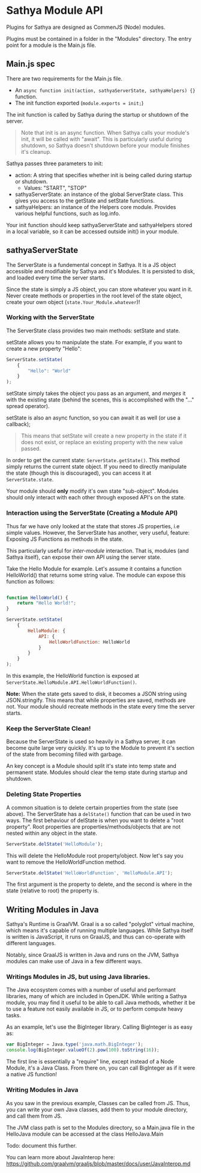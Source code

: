 # Sathya Module API
Plugins for Sathya are designed as CommenJS (Node) modules.

Plugins must be contained in a folder in the "Modules" directory.
The entry point for a module is the Main.js file.

## Main.js spec
There are two requirements for the Main.js file.
* An `async function init(action, sathyaServerState, sathyaHelpers) {}` function.
* The init function exported (`module.exports = init;`)

The init function is called by Sathya during the startup or shutdown of the server.

> Note that init is an async function. When Sathya calls your module's init, it will be called with "await".
> This is particularly useful during shutdown, so Sathya doesn't shutdown before your module finishes it's cleanup.

Sathya passes three parameters to init:
* action: A string that specifies whether init is being called during startup or shutdown.
  * Values: "START", "STOP"
* sathyaServerState: an instance of the global ServerState class. This gives you access to the getState and setState functions.
* sathyaHelpers: an instance of the Helpers core module. Provides various helpful functions, such as log.info.

Your init function should keep sathyaServerState and sathyaHelpers stored in a local variable, so it can be accessed outside init() in your module.

## sathyaServerState
The ServerState is a fundemental concept in Sathya. It is a JS object accessible and modifiable by Sathya and it's Modules.
It is persisted to disk, and loaded every time the server starts.

Since the state is simply a JS object, you can store whatever you want in it.
Never create methods or properties in the root level of the state object, create your own object (`state.Your_Module.whatever`)!

### Working with the ServerState
The ServerState class provides two main methods: setState and state.

setState allows you to manipulate the state. For example, if you want to create a new property "Hello":
```javascript
ServerState.setState(
    {
        "Hello": "World"
    }
);
```

setState simply takes the object you pass as an argument, and *merges* it with the existing state (behind the scenes, this is accomplished with the "..." spread operator).

setState is also an async function, so you can await it as well (or use a callback);

>This means that setState will create a new property in the state if it does not exist, or replace an existing property with the new value passed.

In order to get the current state: `ServerState.getState()`. This method simply returns the current state object.
If you need to directly manipulate the state (though this is discouraged), you can access it at `ServerState.state`.

Your module should **only** modify it's own state "sub-object". Modules should only interact with each other through exposed 
API's on the state.

### Interaction using the ServerState (Creating a Module API)
Thus far we have only looked at the state that stores JS properties, i.e simple values. However, the ServerState has another, very useful, feature: Exposing JS Functions as methods in the state.

This particularly useful for *inter-module* interaction. That is, modules (and Sathya itself), can expose their own API using the server state.

Take the Hello Module for example. Let's assume it contains a function HelloWorld() that returns some string value. The module can expose this function as follows:
```javascript

function HelloWorld() {
    return "Hello World!";
}

ServerState.setState(
    {
        HelloModule: {
            API: {
                HelloWorldFunction: HelloWorld
            }
        }
    }  
);
```

In this example, the HelloWorld function is exposed at `ServerState.HelloModule.API.HelloWorldFunction()`.

**Note:** When the state gets saved to disk, it becomes a JSON string using JSON.stringify. This means that while properties are saved, methods are not. Your module should recreate methods in the state every time the server starts.

### Keep the ServerState Clean!
Because the ServerState is used so heavily in a Sathya server, it can become quite large very quickly. It's up to the Module to prevent it's section of the state from becoming filled with garbage.

An key concept is a Module should split it's state into temp state and permanent state. Modules should clear the temp state during startup and shutdown.

### Deleting State Properties
A common situation is to delete certain properties from the state (see above). The ServerState has a `delState()` function that can be used in two ways.
The first behaviour of delState is when you want to delete a "root property". Root properties are properties/methods/objects that are not nested within any object in the state.
```javascript
ServerState.delState('HelloModule');
```
This will delete the HelloModule root property/object. Now let's say you want to remove the HelloWorldFunction method.
```javascript
ServerState.delState('HelloWorldFunction', 'HelloModule.API');
```
The first argument is the property to delete, and the second is where in the state (relative to root) the property is.

## Writing Modules in Java
Sathya's Runtime is GraalVM. Graal is a so called "polyglot" virtual machine, which means it's capable of running multiple languages. 
While Sathya itself is written is JavaScript, it runs on GraalJS, and thus can co-operate with different languages.

Notably, since GraalJS is written in Java and runs on the JVM, Sathya modules can make use of Java in a few different ways.
### Writings Modules in JS, but using Java libraries.
The Java ecosystem comes with a number of useful and performant libraries, many of which are included in OpenJDK.
While writing a Sathya module, you may find it useful to be able to call Java methods, whether it be to use a feature not easily available in JS, or to perform compute heavy tasks.

As an example, let's use the BigInteger library. Calling BigInteger is as easy as:
```javascript
var BigInteger = Java.type('java.math.BigInteger');
console.log(BigInteger.valueOf(2).pow(100).toString(16));
```
The first line is essentially a "require" line, except instead of a Node Module, it's a Java Class.
From there on, you can call BigInteger as if it were a native JS function!
### Writing Modules in Java
As you saw in the previous example, Classes can be called from JS. Thus, you can write your own Java classes, add them to your module directory, and call them from JS.

The JVM class path is set to the Modules directory, so a Main.java file in the HelloJava module can be accessed at the class HelloJava.Main

Todo: document this further.

You can learn more about JavaInterop here: https://github.com/graalvm/graaljs/blob/master/docs/user/JavaInterop.md